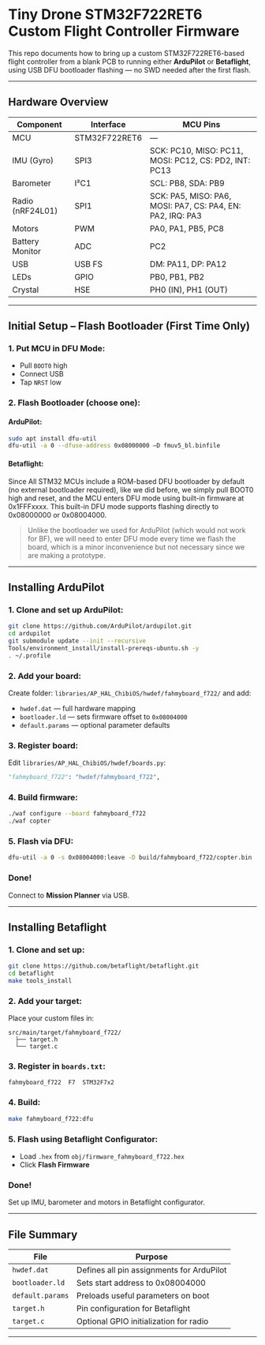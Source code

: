 # Tiny Drone STM32F722RET6 Custom Flight Controller Firmware

This repo documents how to bring up a custom STM32F722RET6-based flight controller from a blank PCB to running either **ArduPilot** or **Betaflight**, using USB DFU bootloader flashing — no SWD needed after the first flash.

---

## Hardware Overview

| Component       | Interface | MCU Pins       |
|----------------|-----------|----------------|
| MCU            | STM32F722RET6 | —             |
| IMU (Gyro)     | SPI3      | SCK: PC10, MISO: PC11, MOSI: PC12, CS: PD2, INT: PC13 |
| Barometer      | I²C1      | SCL: PB8, SDA: PB9 |
| Radio (nRF24L01)| SPI1     | SCK: PA5, MISO: PA6, MOSI: PA7, CS: PA4, EN: PA2, IRQ: PA3 |
| Motors         | PWM       | PA0, PA1, PB5, PC8 |
| Battery Monitor| ADC       | PC2            |
| USB            | USB FS    | DM: PA11, DP: PA12 |
| LEDs           | GPIO      | PB0, PB1, PB2   |
| Crystal        | HSE       | PH0 (IN), PH1 (OUT) |

---

## Initial Setup – Flash Bootloader (First Time Only)

### 1. Put MCU in DFU Mode:
- Pull `BOOT0` high
- Connect USB
- Tap `NRST` low

### 2. Flash Bootloader (choose one):

#### ArduPilot:
```bash
sudo apt install dfu-util
dfu-util -a 0 --dfuse-address 0x08000000 –D fmuv5_bl.binfile
```

#### Betaflight:
Since All STM32 MCUs include a ROM-based DFU bootloader by default (no external bootloader required),  like we did before, we simply pull BOOT0 high and reset, and the MCU enters DFU mode using built-in firmware at 0x1FFFxxxx.
This built-in DFU mode supports flashing directly to 0x08000000 or 0x08004000.

> Unlike the bootloader we used for ArduPilot (which would not work for BF), we will need to enter DFU mode every time we flash the board, which is a minor inconvenience but not necessary since we are making a prototype.

---

## Installing ArduPilot

### 1. Clone and set up ArduPilot:
```bash
git clone https://github.com/ArduPilot/ardupilot.git
cd ardupilot
git submodule update --init --recursive
Tools/environment_install/install-prereqs-ubuntu.sh -y
. ~/.profile
```

### 2. Add your board:
Create folder: `libraries/AP_HAL_ChibiOS/hwdef/fahmyboard_f722/` and add:
- `hwdef.dat` — full hardware mapping
- `bootloader.ld` — sets firmware offset to `0x08004000`
- `default.params` — optional parameter defaults

### 3. Register board:
Edit `libraries/AP_HAL_ChibiOS/hwdef/boards.py`:
```python
"fahmyboard_f722": "hwdef/fahmyboard_f722",
```

### 4. Build firmware:
```bash
./waf configure --board fahmyboard_f722
./waf copter
```

### 5. Flash via DFU:
```bash
dfu-util -a 0 -s 0x08004000:leave -D build/fahmyboard_f722/copter.bin
```

### Done!
Connect to **Mission Planner** via USB.

---

## Installing Betaflight

### 1. Clone and set up:
```bash
git clone https://github.com/betaflight/betaflight.git
cd betaflight
make tools_install
```

### 2. Add your target:
Place your custom files in:
```
src/main/target/fahmyboard_f722/
  ├── target.h
  └── target.c
```

### 3. Register in `boards.txt`:
```text
fahmyboard_f722  F7  STM32F7x2
```

### 4. Build:
```bash
make fahmyboard_f722:dfu
```

### 5. Flash using Betaflight Configurator:
- Load `.hex` from `obj/firmware_fahmyboard_f722.hex`
- Click **Flash Firmware**

### Done!
Set up IMU, barometer and motors in Betaflight configurator.

---

## File Summary

| File               | Purpose                                |
|--------------------|----------------------------------------|
| `hwdef.dat`        | Defines all pin assignments for ArduPilot |
| `bootloader.ld`    | Sets start address to 0x08004000       |
| `default.params`   | Preloads useful parameters on boot     |
| `target.h`         | Pin configuration for Betaflight       |
| `target.c`         | Optional GPIO initialization for radio |

---


